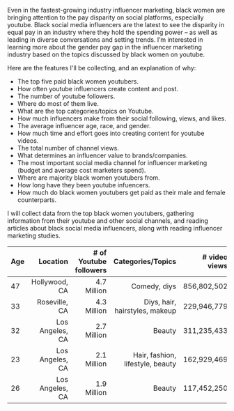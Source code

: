 <p>Even in the fastest-growing industry influencer marketing, black women are bringing attention to the pay disparity on social platforms, especially youtube. Black social media influencers are the latest to see the disparity in equal pay in an industry where they hold the spending power – as well as leading in diverse conversations and setting trends. I’m interested in learning more about the gender pay gap in the influencer marketing industry based on the topics discussed by black women on youtube. </p>

Here are the features I'll be collecting, and an explanation of why:

* The top five paid black women youtubers.
* How often youtube influencers create content and post.
* The number of youtube followers.
* Where do most of them live.
* What are the top categories/topics on Youtube.
* How much influencers make from their social following, views, and likes.
* The average influencer age, race, and gender. 
* How much time and effort goes into creating content for youtube videos.
* The total number of channel views.
* What determines an influencer value to brands/companies.
* The most important social media channel for influencer marketing (budget and average cost marketers spend).
* Where are majority black women youtubers from.
* How long have they been youtube infuencers. 
* How much do black women youtubers get paid  as their male and female counterparts. 

<p>I will collect data from the top black women youtubers, gathering information from their youtube and other social channels, and reading articles about black social media influencers, along with reading influencer marketing studies. </p>

| Age      		| Location      | # of Youtube followers| Categories/Topics | # video views |
| ------------- | -------------:| ---------------------:| -----------------:| ------------:
|  47 		| 	Hollywood, CA		|     4.7 Million            	|  Comedy, diys				|  856,802,502        |
| 33      		| Roseville, CA     	    |  4.3 Million					| Diys, hair, hairstyles,  makeup				| 229,946,779 		  | 
| 32 			| Los Angeles, CA      		| 2.7 Million					| Beauty                | 311,235,433         |
| 23 			| Los Angeles, CA     		| 2.1 Million					| Hair, fashion, lifestyle, beauty                | 162,929,469         |
| 26 			| Los Angeles, CA     		| 1.9 Million 					|    Beauty            | 117,452,250          |


